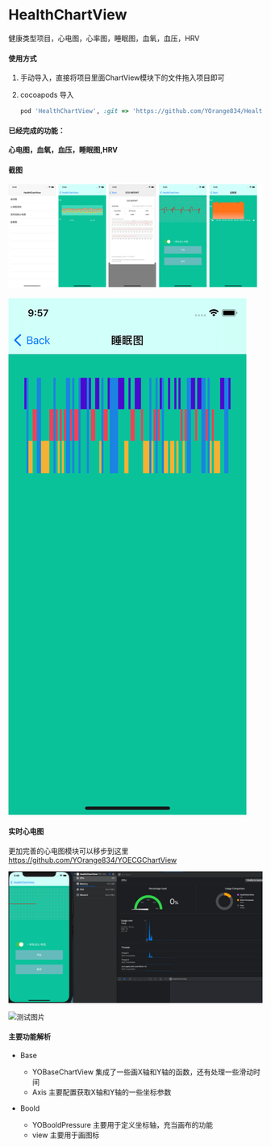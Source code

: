 # HealthChartView
健康类型项目，心电图，心率图，睡眠图，血氧，血压，HRV

#### 使用方式

1. 手动导入，直接将项目里面ChartView模块下的文件拖入项目即可

2. cocoapods 导入

   ```ruby
   pod 'HealthChartView', :git => 'https://github.com/YOrange834/HealthChartView.git'
   ```



#### 已经完成的功能：

**心电图，血氧，血压，睡眠图,HRV**

#### 截图

#### ![预览图](https://github.com/YOrange834/HealthChartView/blob/master/res/%E6%9C%AA%E6%A0%87%E9%A2%98-1.jpg)

![睡眠图](https://github.com/YOrange834/HealthChartView/blob/master/res/sleep.png)

#### 实时心电图

更加完善的心电图模块可以移步到这里 https://github.com/YOrange834/YOECGChartView

![实时心电图](https://github.com/YOrange834/HealthChartView/blob/master/res/Untitled.gif)

![测试图片](https://p6-juejin.byteimg.com/tos-cn-i-k3u1fbpfcp/1ebb7507a64045a5b15db0b68a0f3462~tplv-k3u1fbpfcp-watermark.image)

#### 主要功能解析

* Base
  * YOBaseChartView  集成了一些画X轴和Y轴的函数，还有处理一些滑动时间
  * Axis 主要配置获取X轴和Y轴的一些坐标参数

* Boold
  * YOBooldPressure 主要用于定义坐标轴，充当画布的功能
  * view 主要用于画图标
